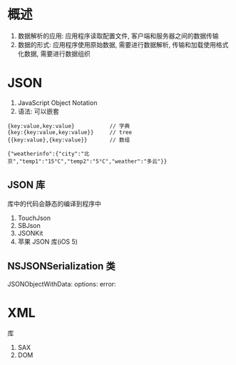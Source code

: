# 概述

1. 数据解析的应用: 应用程序读取配置文件, 客户端和服务器之间的数据传输
2. 数据的形式: 应用程序使用原始数据, 需要进行数据解析, 传输和加载使用格式化数据, 需要进行数据组织

# JSON

1. JavaScript Object Notation
2. 语法: 可以嵌套

```
{key:value,key:value}			// 字典
{key:{key:value,key:value}}		// tree
{{key:value},{key:value}}		// 数组

{"weatherinfo":{"city":"北京","temp1":"15°C","temp2":"5°C","weather":"多云"}}
```

## JSON 库

库中的代码会静态的编译到程序中

1. TouchJson
2. SBJson
3. JSONKit
4. 苹果 JSON 库(iOS 5)

## NSJSONSerialization 类

JSONObjectWithData: options: error:

# XML

库

1. SAX
2. DOM

